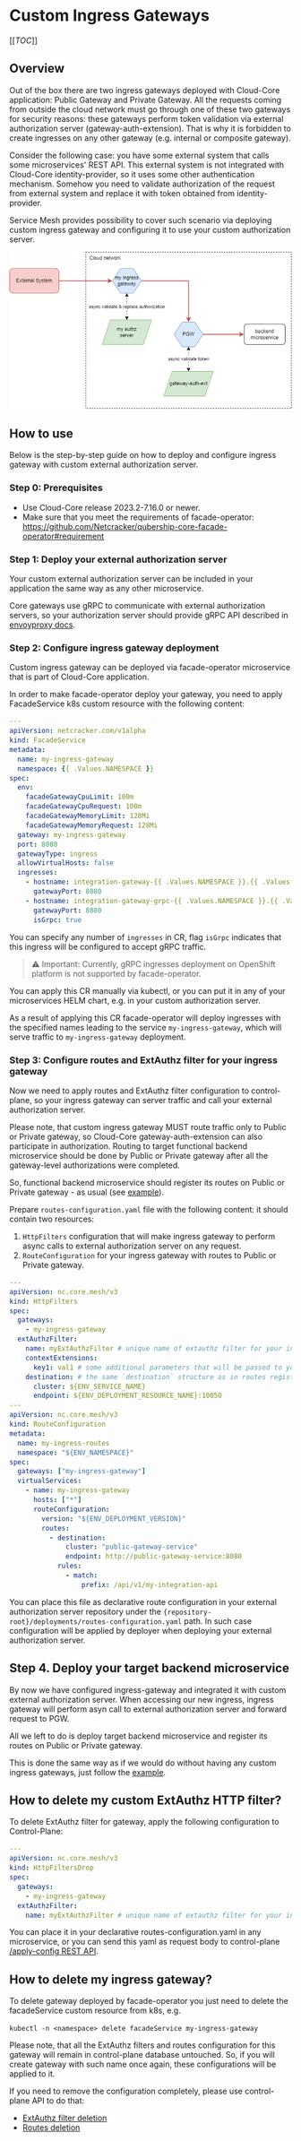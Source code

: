 # Custom Ingress Gateways

[[_TOC_]]

## Overview

Out of the box there are two ingress gateways deployed with Cloud-Core application: Public Gateway and Private Gateway. 
All the requests coming from outside the cloud network must go through one of these two gateways for security reasons: these gateways perform token validation via external authorization server (gateway-auth-extension). 
That is why it is forbidden to create ingresses on any other gateway (e.g. internal or composite gateway). 

Consider the following case: you have some external system that calls some microservices' REST API. This external system is not integrated with Cloud-Core identity-provider, so it uses some other authentication mechanism. 
Somehow you need to validate authorization of the request from external system and replace it with token obtained from identity-provider. 

Service Mesh provides possibility to cover such scenario via deploying custom ingress gateway and configuring it to use your custom authorization server. 

![Ingress Gateway](../images/custom-ingress-gw.drawio.png)

## How to use

Below is the step-by-step guide on how to deploy and configure ingress gateway with custom external authorization server.

### Step 0: Prerequisites

* Use Cloud-Core release 2023.2-7.16.0 or newer. 
* Make sure that you meet the requirements of facade-operator: https://github.com/Netcracker/qubership-core-facade-operator#requirement

### Step 1: Deploy your external authorization server

Your custom external authorization server can be included in your application the same way as any other microservice. 

Core gateways use gRPC to communicate with external authorization servers, 
so your authorization server should provide gRPC API described in [envoyproxy docs](https://www.envoyproxy.io/docs/envoy/v1.26.1/intro/arch_overview/security/ext_authz_filter).

### Step 2: Configure ingress gateway deployment

Custom ingress gateway can be deployed via facade-operator microservice that is part of Cloud-Core application.

In order to make facade-operator deploy your gateway, you need to apply FacadeService k8s custom resource with the following content:
```yaml
---
apiVersion: netcracker.com/v1alpha
kind: FacadeService
metadata:
  name: my-ingress-gateway
  namespace: {{ .Values.NAMESPACE }}
spec:
  env:
    facadeGatewayCpuLimit: 100m
    facadeGatewayCpuRequest: 100m
    facadeGatewayMemoryLimit: 128Mi
    facadeGatewayMemoryRequest: 128Mi
  gateway: my-ingress-gateway
  port: 8080
  gatewayType: ingress
  allowVirtualHosts: false
  ingresses:
    - hostname: integration-gateway-{{ .Values.NAMESPACE }}.{{ .Values.CLOUD_PUBLIC_HOST }}
      gatewayPort: 8080
    - hostname: integration-gateway-grpc-{{ .Values.NAMESPACE }}.{{ .Values.CLOUD_PUBLIC_HOST }}
      gatewayPort: 8080
      isGrpc: true
```

You can specify any number of `ingresses` in CR, flag `isGrpc` indicates that this ingress will be configured to accept gRPC traffic.
> :warning: Important: Currently, gRPC ingresses deployment on OpenShift platform is not supported by facade-operator.

You can apply this CR manually via kubectl, or you can put it in any of your microservices HELM chart, e.g. in your custom authorization server. 

As a result of applying this CR facade-operator will deploy ingresses with the specified names leading to the service `my-ingress-gateway`,
which will serve traffic to `my-ingress-gateway` deployment.

### Step 3: Configure routes and ExtAuthz filter for your ingress gateway

Now we need to apply routes and ExtAuthz filter configuration to control-plane, 
so your ingress gateway can server traffic and call your external authorization server. 

Please note, that custom ingress gateway MUST route traffic only to Public or Private gateway, so Cloud-Core gateway-auth-extension can also participate in authorization.
Routing to target functional backend microservice should be done by Public or Private gateway after all the gateway-level authorizations were completed.

So, functional backend microservice should register its routes on Public or Private gateway - as usual (see [example](./development-guide.md#register-public-and-private-routes)). 

Prepare `routes-configuration.yaml` file with the following content: it should contain two resources: 
1. `HttpFilters` configuration that will make ingress gateway to perform async calls to external authorization server on any request. 
2. `RouteConfiguration` for your ingress gateway with routes to Public or Private gateway. 

```yaml
---
apiVersion: nc.core.mesh/v3
kind: HttpFilters
spec:
  gateways:
    - my-ingress-gateway
  extAuthzFilter:
    name: myExtAuthzFilter # unique name of extauthz filter for your ingress gateway 
    contextExtensions:
      key1: val1 # some additional parameters that will be passed to your authorization server by gateway with CheckRequest
    destination: # the same `destination` structure as in routes registration API, so you can add TLS settings if necessary
      cluster: ${ENV_SERVICE_NAME}
      endpoint: ${ENV_DEPLOYMENT_RESOURCE_NAME}:10050
---
apiVersion: nc.core.mesh/v3
kind: RouteConfiguration
metadata:
  name: my-ingress-routes
  namespace: "${ENV_NAMESPACE}"
spec:
  gateways: ["my-ingress-gateway"]
  virtualServices:
    - name: my-ingress-gateway
      hosts: ["*"]
      routeConfiguration:
        version: "${ENV_DEPLOYMENT_VERSION}"
        routes:
          - destination:
              cluster: "public-gateway-service"
              endpoint: http://public-gateway-service:8080
            rules:
              - match:
                  prefix: /api/v1/my-integration-api
```

You can place this file as declarative route configuration in your external authorization server repository under the 
`{repository-root}/deployments/routes-configuration.yaml` path. 
In such case configuration will be applied by deployer when deploying your external authorization server.

## Step 4. Deploy your target backend microservice

By now we have configured ingress-gateway and integrated it with custom external authorization server. 
When accessing our new ingress, ingress gateway will perform asyn call to external authorization server and forward request to PGW. 

All we left to do is deploy target backend microservice and register its routes on Public or Private gateway. 

This is done the same way as if we would do without having any custom ingress gateways, just follow the [example](./development-guide.md#register-public-and-private-routes).

## How to delete my custom ExtAuthz HTTP filter?

To delete ExtAuthz filter for gateway, apply the following configuration to Control-Plane: 

```yaml
---
apiVersion: nc.core.mesh/v3
kind: HttpFiltersDrop
spec:
  gateways:
    - my-ingress-gateway
  extAuthzFilter:
    name: myExtAuthzFilter # unique name of extauthz filter for your ingress gateway
```

You can place it in your declarative routes-configuration.yaml in any microservice, 
or you can send this yaml as request body to control-plane [/apply-config REST API](../api/control-plane-api.md#apply-configuration).

## How to delete my ingress gateway?

To delete gateway deployed by facade-operator you just need to delete the facadeService custom resource from k8s, e.g.

`kubectl -n <namespace> delete facadeService my-ingress-gateway`

Please note, that all the ExtAuthz filters and routes configuration for this gateway will remain in control-plane database untouched. 
So, if you will create gateway with such name once again, these configurations will be applied to it. 

If you need to remove the configuration completely, please use control-plane API to do that: 
* [ExtAuthz filter deletion](#how-to-delete-my-custom-extauthz-http-filter)
* [Routes deletion](./routes-deletion-guide.md)

